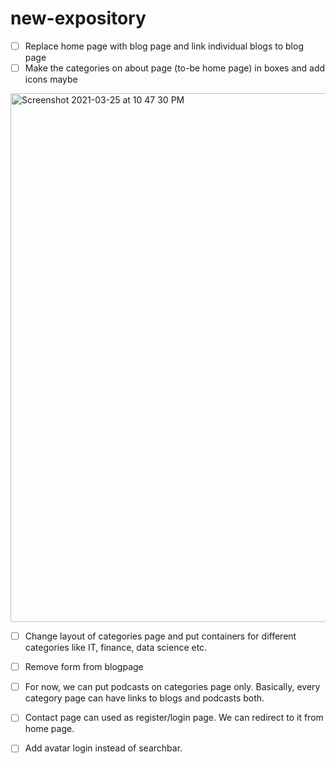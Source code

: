 # new-expository

- [ ] Replace home page with blog page and link individual blogs to blog page
- [ ] Make the categories on about page (to-be home page) in boxes and add icons maybe

<img width="846" alt="Screenshot 2021-03-25 at 10 47 30 PM" src="https://user-images.githubusercontent.com/65967490/112515442-4707e580-8dbc-11eb-9be7-fa9136e48c6a.png">

- [ ] Change layout of categories page and put containers for different categories like IT, finance, data science etc.
- [ ] Remove form from blogpage
- [ ] For now, we can put podcasts on categories page only. Basically, every category page can have links to blogs and podcasts both.
- [ ] Contact page can used as register/login page. We can redirect to it from home page.
- [ ] Add avatar login instead of searchbar.

